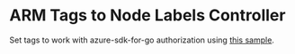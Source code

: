 # ARM Tags to Node Labels Controller

Set tags to work with azure-sdk-for-go authorization using [this sample](https://github.com/Azure-Samples/azure-sdk-for-go-samples).
